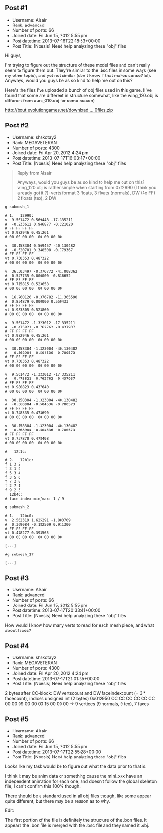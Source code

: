 ## Post #1
- Username: Alsair
- Rank: advanced
- Number of posts: 66
- Joined date: Fri Jun 15, 2012 5:55 pm
- Post datetime: 2013-07-16T22:18:53+00:00
- Post Title: [Noesis] Need help analyzing these "obj" files

Hi guys,

I'm trying to figure out the structure of these model files and can't really seem to figure them out. They're similar to the .bsc files in some ways (see my other topic), and yet not similar (don't know if that makes sense? lol). Anyways, would you guys be as so kind to help me out on this?

Here's the files I've uploaded a bunch of obj files used in this game. (I've found that some are different in structure somewhat, like the wing_120.obj is different from aura_010.obj for  some reason)

[http://bout.evolutiongames.net/download ... 0files.zip](http://bout.evolutiongames.net/downloads/obj%20files.zip)
## Post #2
- Username: shakotay2
- Rank: MEGAVETERAN
- Number of posts: 4300
- Joined date: Fri Apr 20, 2012 4:24 pm
- Post datetime: 2013-07-17T16:03:47+00:00
- Post Title: [Noesis] Need help analyzing these "obj" files

> Reply from Alsair
>
> Anyways, would you guys be as so kind to help me out on this?wing_120.obj is rather simple when starting from 0x12990 (I think you already got it ?):
verts format 3 floats, 3 floats (normals), DW (4x FF) 2 floats (tex), 2 DW

```
g submesh_1

# 1.   12990:
v  9.561472 0.569448 -17.335211
#  -0.233612 0.946877 -0.221020
# FF FF FF FF 
vt 0.982946 0.451261 
# 00 00 00 00  00 00 00 00 

v  30.158304 0.569457 -40.130482
#  -0.520701 0.348508 -0.779367
# FF FF FF FF 
vt 0.750353 0.487322 
# 00 00 00 00  00 00 00 00 

v  36.303497 -0.376772 -41.008362
#  0.547735 0.000000 -0.836652
# FF FF FF FF 
vt 0.715815 0.523658 
# 00 00 00 00  00 00 00 00 

v  16.760126 -0.376782 -11.365590
#  0.834879 0.000000 0.550433
# FF FF FF FF 
vt 0.983805 0.523860 
# 00 00 00 00  00 00 00 00 

v  9.561472 -1.323012 -17.335211
#  -0.475821 -0.762762 -0.437937
# FF FF FF FF 
vt 0.982946 0.451261 
# 00 00 00 00  00 00 00 00 

v  30.158304 -1.323004 -40.130482
#  -0.368984 -0.504536 -0.780573
# FF FF FF FF 
vt 0.750353 0.487322 
# 00 00 00 00  00 00 00 00 

v  9.561472 -1.323012 -17.335211
#  -0.475821 -0.762762 -0.437937
# FF FF FF FF 
vt 0.980823 0.437640 
# 00 00 00 00  00 00 00 00 

v  30.158304 -1.323004 -40.130482
#  -0.368984 -0.504536 -0.780573
# FF FF FF FF 
vt 0.748335 0.473690 
# 00 00 00 00  00 00 00 00 

v  30.158304 -1.323004 -40.130482
#  -0.368984 -0.504536 -0.780573
# FF FF FF FF 
vt 0.737870 0.478408 
# 00 00 00 00  00 00 00 00 

#   12b1c:

# 2.   12b1c:
f 1 3 2 
f 3 1 4 
f 5 3 4 
f 3 5 6 
f 7 2 8 
f 2 7 1 
f 9 2 3 
  12b46: 
# face index min/max: 1 / 9

g submesh_2

# 1.   12bc0:
v  2.562319 1.625291 -1.883709
#  0.369084 -0.182509 0.911300
# FF FF FF FF 
vt 0.478277 0.393565 
# 00 00 00 00  00 00 00 00 

[...]

#g submesh_27

[...]

```
## Post #3
- Username: Alsair
- Rank: advanced
- Number of posts: 66
- Joined date: Fri Jun 15, 2012 5:55 pm
- Post datetime: 2013-07-17T20:33:41+00:00
- Post Title: [Noesis] Need help analyzing these "obj" files

How would I know how many verts to read for each mesh piece, and what about faces?
## Post #4
- Username: shakotay2
- Rank: MEGAVETERAN
- Number of posts: 4300
- Joined date: Fri Apr 20, 2012 4:24 pm
- Post datetime: 2013-07-17T21:01:35+00:00
- Post Title: [Noesis] Need help analyzing these "obj" files

2 bytes after CC-block: DW vertscount and DW faceindexcount (= 3 * facecount), indices unsigned int (2 bytes)
0x012950   CC CC CC CC CC CC 00 00  09 00 00 00 15 00 00 00 -> 9 vertices (9 normals, 9 tex), 7 faces
## Post #5
- Username: Alsair
- Rank: advanced
- Number of posts: 66
- Joined date: Fri Jun 15, 2012 5:55 pm
- Post datetime: 2013-07-17T22:55:28+00:00
- Post Title: [Noesis] Need help analyzing these "obj" files

Looks like my task would be to figure out what the data prior to that is.

I think it may be anim data or something cause the mini_xxx have an independent animation for each one, and doesn't follow the global skeleton file, I can't confirm this 100% though.

There should be a standard used in all obj files though, like some appear quite different, but there may be a reason as to why.


Edit:

The first portion of the file is definitely the structure of the .bon files. It appears the .bon file is merged with the .bsc file and they named it .obj.
